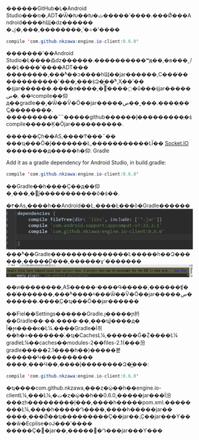 ������GitHub�Լ�Android Studio���ռ�,ADT�Ѿ�Խ��Խ�ٿ�����ʹ����.���Ǿ���Android����һЩ�ǳ������
�ؼ�,���,��������,ʹ�÷�ʽ����
```java
compile 'com.github.nkzawa:engine.io-client:0.6.0'
````
�������ʹ��Android Studio�Ŀ����߷ǳ������.����������ʷԭ��,�в��ֹ�˾/��Ŀ����ʹ����ADT���
��������,���ʱ��ͻ����һЩ��jar������,С���ֿ������������ߵ���,���ṩԶ�ֿ̲��ͬʱ,Ҳ��ʹ��
�ṩjar������.����ϧ����,�󲿷ֿ����߲�û���ṩjar�����ص�ַ.
��ʵcompile��仰д��gradle��,�Ѿ��Ѷ�Ӧ��jar�����ص��˱���.����ֻ��Ҫ֪��������.
����������˵˵�����github������ĵ���������ֻ�ṩcompile�����Ķ�Ӧjar����������.

������Ҫһ��AS,����Ͳ���˵��
���ҵ���Ӧ�ĵ�������Ŀ,�����������ĿΪ��
[Socket.IO](https://github.com/nkzawa/engine.io-client.java)
��������д�����һ�仰:
Gradle

Add it as a gradle dependency for Android Studio, in build.gradle:
```java
compile 'com.github.nkzawa:engine.io-client:0.6.0'
```
��Gradle��һ��ֻ��Ҫ��д��仰�ͺ���,�󲿷ֵĵ�����������ô�ṩ��.

�۴�As,����һ��Android��Ŀ,����Ŀ���õ�Gradle������
![Image](/Android%20Studio/CompileToJar/001.png)
���ʱ��Gradle���������������Ŀ�����һ��Զ������,�����Ƿ�ͬ��,������ұߵ�ͬ������
![Image](/Android%20Studio/CompileToJar/002.png)


��ͷ��������,AS�����·����Գ�����,������ʧ���ͬ�������,���ʱ����ʵ���Ѿ��Ѷ�Ӧ��jar�����ص�������.����ֻҪ�ҵ���Ӧ��jar������

��Fiel��Settings������Gradle.ȷ�����ɲ鿴��Gradle��·��.����·��,���ҵĵ����д�
Ĭ�ϻ����ĸ�Ŀ¼.����Gradle�İ취��һ�»�������ͬ.�ҵ�CachesĿ¼,������Ǵ�Ż����Ŀ¼
gradleĿ¼��caches��modules-2��files-2.1(���ܰ汾gradle�����2.1���ܲ�һ��)�����뵽������Կ������ܶ����
����ͺ���Ϥ��,����ǰ��������Զ�ֿ̲���:
```java
compile 'com.github.nkzawa:engine.io-client:0.6.0'
```
�ҵ����com.github.nkzawa,���ȥ�ῴ��һ��engine.io-clientĿ¼,���Ŀ¼,�ٽ�ȥ�ῴ��һ��0.6.0,�����jar���İ汾
���ȥһ���������ļ���,����һ�����pom.xml.��������Ŀ¼,����һ�����Դ����,����һ�����jar��
����,���Ǿ��ҵ���������Ҫ��jar��.ֻҪ��jar���Ƴ����ŵ�Ecplise�оͿ���ʹ����
�����Ҫ�޸�jar��,�����԰�Դ���jar���Ƴ���

